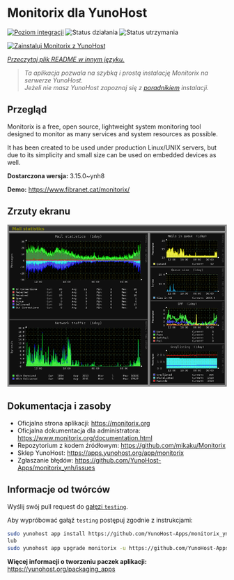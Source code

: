<!--
To README zostało automatycznie wygenerowane przez <https://github.com/YunoHost/apps/tree/master/tools/readme_generator>
Nie powinno być ono edytowane ręcznie.
-->

# Monitorix dla YunoHost

[![Poziom integracji](https://apps.yunohost.org/badge/integration/monitorix)](https://ci-apps.yunohost.org/ci/apps/monitorix/)
![Status działania](https://apps.yunohost.org/badge/state/monitorix)
![Status utrzymania](https://apps.yunohost.org/badge/maintained/monitorix)

[![Zainstaluj Monitorix z YunoHost](https://install-app.yunohost.org/install-with-yunohost.svg)](https://install-app.yunohost.org/?app=monitorix)

*[Przeczytaj plik README w innym języku.](./ALL_README.md)*

> *Ta aplikacja pozwala na szybką i prostą instalację Monitorix na serwerze YunoHost.*  
> *Jeżeli nie masz YunoHost zapoznaj się z [poradnikiem](https://yunohost.org/install) instalacji.*

## Przegląd

Monitorix is a free, open source, lightweight system monitoring tool designed to monitor as many services and system resources as possible.

It has been created to be used under production Linux/UNIX servers, but due to its simplicity and small size can be used on embedded devices as well.


**Dostarczona wersja:** 3.15.0~ynh8

**Demo:** <https://www.fibranet.cat/monitorix/>

## Zrzuty ekranu

![Zrzut ekranu z Monitorix](./doc/screenshots/mail.png)

## Dokumentacja i zasoby

- Oficjalna strona aplikacji: <https://monitorix.org>
- Oficjalna dokumentacja dla administratora: <https://www.monitorix.org/documentation.html>
- Repozytorium z kodem źródłowym: <https://github.com/mikaku/Monitorix>
- Sklep YunoHost: <https://apps.yunohost.org/app/monitorix>
- Zgłaszanie błędów: <https://github.com/YunoHost-Apps/monitorix_ynh/issues>

## Informacje od twórców

Wyślij swój pull request do [gałęzi `testing`](https://github.com/YunoHost-Apps/monitorix_ynh/tree/testing).

Aby wypróbować gałąź `testing` postępuj zgodnie z instrukcjami:

```bash
sudo yunohost app install https://github.com/YunoHost-Apps/monitorix_ynh/tree/testing --debug
lub
sudo yunohost app upgrade monitorix -u https://github.com/YunoHost-Apps/monitorix_ynh/tree/testing --debug
```

**Więcej informacji o tworzeniu paczek aplikacji:** <https://yunohost.org/packaging_apps>
